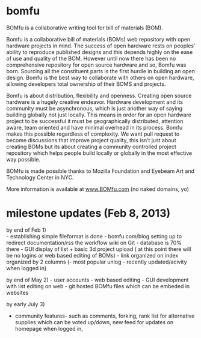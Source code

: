 bomfu
=====

BOMfu is a collaborative writing tool for bill of materials (BOM).

Bomfu is a collaborative bill of materials (BOMs) web repository with open hardware projects in mind.
The success of open hardware rests on peoples’ ability to reproduce published designs and this depends 
highly on the ease of use and quality of the BOM. However until now there has been no comprehensive 
repository for open source hardware and so, Bomfu was born.
Sourcing all the constituent parts is the first hurdle in building an open design. 
Bomfu is the best way to collaborate with others on open hardware, allowing developers total 
ownership of their BOMS and projects.

Bomfu is about distribution, flexibility and openness. 
Creating open source hardware is a hugely creative endeavor. 
Hardware development and its community must be asynchronous, which is just 
another way of saying building globally not just locally. This means in order for 
an open hardware project to be successful it must be geographically distributed, 
attention aware, team oriented and have minimal overhead in its process. 
Bomfu makes this possible regardless of complexity. We want pull request 
to become discussions that improve project quality, this isn’t just about 
creating BOMs but its about creating a community controlled project repository 
which helps people build locally or globally in the most effective way possible.  


BOMfu is made possible thanks to Mozilla Foundation and Eyebeam Art and Technology Center in NYC.

More information is available at www.BOMfu.com (no naked domains, yo)

milestone updates (Feb 8, 2013)
=====

by end of Feb 1)  
    - establishing simple fileformat is done
    - bomfu.com/blog setting up to redirect documentation/rss the workflow wiki on Git 
    - database is 70% there 
    - GUI display of list + basic 3d project upload 
    ( at this point there will be no logins or web based editing of BOMs)
    - link organized on index organized by 2 columns (- most popular unlog - recently updated/acivity when logged in)  

by end of May 2) 
    - user accounts
    - web based editing
    - GUI development with list editing on web
    - git hosted BOMfu files which can be embeded in websites

by early July 3) 
   - community features- such as comments, forking, rank list for alternative supplies which can be voted up/down, new feed for updates on homepage when logged in, 
